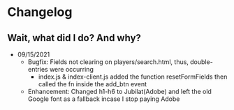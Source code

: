 # Changelog 
## Wait, what did I do? And why?

* 09/15/2021
    -   Bugfix: Fields not clearing on players/search.html, thus, double-entries were occurring
        -   index.js & index-client.js added the function resetFormFields then called the fn inside the add_btn event
    -   Enhancement: Changed h1-h6 to Jubilat(Adobe) and left the old Google font as a fallback incase I stop paying Adobe